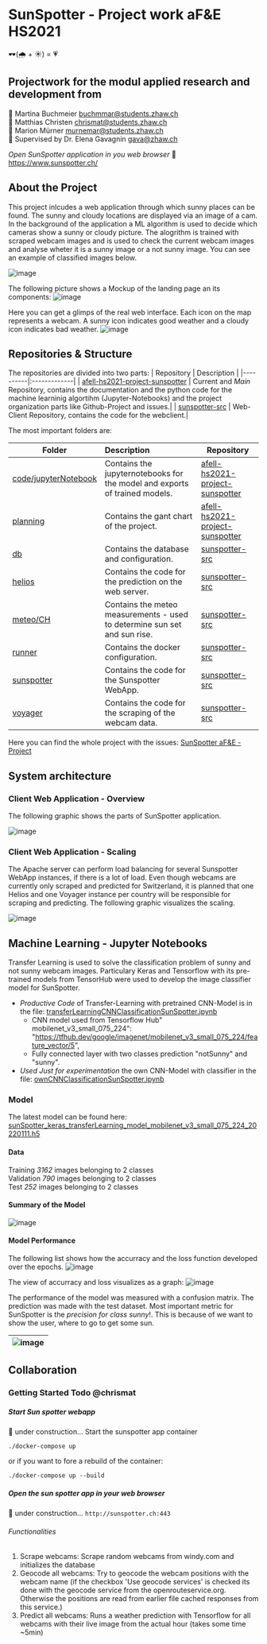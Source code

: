 # SunSpotter - Project work aF&E HS2021 
🕶️(:cloud_with_rain: + :sunny:) = :heartpulse:

## Projectwork for the modul applied research and development from 

 👫 Martina Buchmeier buchmmar@students.zhaw.ch \
 👫 Matthias Christen chrismat@students.zhaw.ch \
 👫 Marion Mürner murnemar@students.zhaw.ch \
 👫 Supervised by Dr. Elena Gavagnin gava@zhaw.ch 

_Open SunSpotter application in you web browser_
🔗 https://www.sunspotter.ch/


## About the Project

This project inlcudes a web application through which sunny places can be found. The sunny and cloudy locations are displayed via an image of a cam. In the background of the application a ML algorithm is used to decide which cameras show a sunny or cloudy picture. The alogrithm is trained with scraped webcam images and is used to check the current webcam images and analyse wheter it is a sunny image or a not sunny image. You can see an example of classified images below.

![image](https://github.com/ZHAW-WI-AFEII-Project-HS2021/afeII-hs2021-project-sunspotter/blob/main/drawings/classesSunnyNotSunny.PNG)

The following picture shows a Mockup of the landing page an its components:
![image](https://github.com/ZHAW-WI-AFEII-Project-HS2021/afeII-hs2021-project-sunspotter/blob/main/drawings/mockup.JPG)

Here you can get a glimps of the real web interface. Each icon on the map represents a webcam. A sunny icon indicates good weather and a cloudy icon indicates bad weather.
![image](https://github.com/ZHAW-WI-AFEII-Project-HS2021/afeII-hs2021-project-sunspotter/blob/main/drawings/LandingPageSunSpotter.png)

## Repositories & Structure

The repositories are divided into two parts:
| Repository   | Description |
|----------|:-------------|
| [afell-hs2021-project-sunspotter](https://github.com/ZHAW-WI-AFEII-Project-HS2021/afeII-hs2021-project-sunspotter) | Current and _Main_ Repository, contains the documentation and the python code for the machine learninig algortihm (Jupyter-Notebooks) and the project organization parts like Github-Project and issues.|
| [sunspotter-src](https://github.com/ZHAW-WI-AFEII-Project-HS2021/sunspotter-src) | Web-Client Repository, contains the code for the webclient.|

The most important folders are: 

| Folder   | Description | Repository |
|----------|:-------------|----------|
| [code/jupyterNotebook](https://github.com/ZHAW-WI-AFEII-Project-HS2021/afeII-hs2021-project-sunspotter/tree/main/code/jupyterNotebook) | Contains the jupyternotebooks for the model and exports of trained models. | [afell-hs2021-project-sunspotter](https://github.com/ZHAW-WI-AFEII-Project-HS2021/afeII-hs2021-project-sunspotter)  |
| [planning](https://github.com/ZHAW-WI-AFEII-Project-HS2021/afeII-hs2021-project-sunspotter/tree/main/planning) | Contains the gant chart of the project. | [afell-hs2021-project-sunspotter](https://github.com/ZHAW-WI-AFEII-Project-HS2021/afeII-hs2021-project-sunspotter) |
| [db](https://github.com/ZHAW-WI-AFEII-Project-HS2021/sunspotter-src/tree/main/db)|  Contains the database and configuration. | [sunspotter-src](https://github.com/ZHAW-WI-AFEII-Project-HS2021/sunspotter-src)|
| [helios](https://github.com/ZHAW-WI-AFEII-Project-HS2021/sunspotter-src/tree/main/helios)|  Contains the code for the prediction on the web server. | [sunspotter-src](https://github.com/ZHAW-WI-AFEII-Project-HS2021/sunspotter-src)|
| [meteo/CH](https://github.com/ZHAW-WI-AFEII-Project-HS2021/sunspotter-src/tree/main/meteo/CH)|  Contains the meteo measurements - used to determine sun set and sun rise. | [sunspotter-src](https://github.com/ZHAW-WI-AFEII-Project-HS2021/sunspotter-src)|
| [runner](https://github.com/ZHAW-WI-AFEII-Project-HS2021/sunspotter-src/tree/main/runner)|  Contains the docker configuration.| [sunspotter-src](https://github.com/ZHAW-WI-AFEII-Project-HS2021/sunspotter-src)|
| [sunspotter](https://github.com/ZHAW-WI-AFEII-Project-HS2021/sunspotter-src/tree/main/sunspotter)|  Contains the code for the Sunspotter WebApp.| [sunspotter-src](https://github.com/ZHAW-WI-AFEII-Project-HS2021/sunspotter-src)|
| [voyager](https://github.com/ZHAW-WI-AFEII-Project-HS2021/sunspotter-src/tree/main/voyager)|  Contains the code for the scraping of the webcam data.| [sunspotter-src](https://github.com/ZHAW-WI-AFEII-Project-HS2021/sunspotter-src)|

 
Here you can find the whole project with the issues: [SunSpotter aF&E - Project](https://github.com/ZHAW-WI-AFEII-Project-HS2021/afeII-hs2021-project-sunspotter/projects/1)

## System architecture

### Client Web Application - Overview
The following graphic shows the parts of SunSpotter application.

![image](https://github.com/ZHAW-WI-AFEII-Project-HS2021/afeII-hs2021-project-sunspotter/blob/main/drawings/WebClientArchitecture.png)

### Client Web Application - Scaling

The Apache server can perform load balancing for several Sunspotter WebApp instances, if there is a lot of load.
Even though webcams are currently only scraped and predicted for Switzerland, it is planned that one Helios and one Voyager instance per country will be responsible for scraping and predicting. The following graphic visualizes the scaling.

![image](https://github.com/ZHAW-WI-AFEII-Project-HS2021/afeII-hs2021-project-sunspotter/blob/main/drawings/WebAppScalability.png)

## Machine Learning - Jupyter Notebooks
Transfer Learning is used to solve the classification problem of sunny and not sunny webcam images. Particulary Keras and Tensorflow with its pre-trained models from TensorHub were used to develop the image classifier model for SunSpotter.

* _Productive Code_ of Transfer-Learning with pretrained CNN-Model is in the file: [transferLearningCNNClassificationSunSpotter.ipynb](https://github.com/ZHAW-WI-AFEII-Project-HS2021/afeII-hs2021-project-sunspotter/blob/main/code/jupyterNotebook/transferLearningCNNClassificationSunSpotter.ipynb)
  * CNN model used from Tensorflow Hub" mobilenet_v3_small_075_224": "https://tfhub.dev/google/imagenet/mobilenet_v3_small_075_224/feature_vector/5",
  * Fully connected layer with two classes prediction "notSunny" and "sunny".
* _Used Just for experimentation_ the own CNN-Model with classifier in the file: [ownCNNClassificationSunSpotter.ipynb](https://github.com/ZHAW-WI-AFEII-Project-HS2021/afeII-hs2021-project-sunspotter/blob/main/code/jupyterNotebook/ownCNNClassificationSunSpotter.ipynb)
  
### Model
The latest model can be found here: [sunSpotter_keras_transferLearning_model_mobilenet_v3_small_075_224_20220111.h5](https://github.com/ZHAW-WI-AFEII-Project-HS2021/afeII-hs2021-project-sunspotter/blob/main/code/jupyterNotebook/sunSpotter_keras_transferLearning_model_mobilenet_v3_small_075_224_20220111.h5)

#### Data

Training _3162_ images belonging to 2 classes \
Validation _790_ images belonging to 2 classes \
Test _252_ images belonging to 2 classes

#### Summary of the Model
![image](https://github.com/ZHAW-WI-AFEII-Project-HS2021/afeII-hs2021-project-sunspotter/blob/main/drawings/ModellSummary.PNG)

#### Model Performance
The following list shows how the accurracy and the loss function developed over the epochs.
![image](https://github.com/ZHAW-WI-AFEII-Project-HS2021/afeII-hs2021-project-sunspotter/blob/main/drawings/TrainingOutputEvolutionOfAccurracyAndLoss.PNG)

The view of accurracy and loss visualizes as a graph:
![image](https://github.com/ZHAW-WI-AFEII-Project-HS2021/afeII-hs2021-project-sunspotter/blob/main/drawings/DiagrammOutputEvolutionOfAccurracyAndLoss.PNG)

The performance of the model was measured with a confusion matrix. The prediction was made with the test dataset. Most important metric for SunSpotter is the _precision for class sunny_!. This is because of we want to show the user, where to go to get some sun.


| ![image](https://github.com/ZHAW-WI-AFEII-Project-HS2021/afeII-hs2021-project-sunspotter/blob/main/drawings/ConfusionMatrixTestDataSet.PNG) |
| :--: |


## Collaboration
### Getting Started Todo @chrismat

##### Start Sun spotter webapp 
🚧 under construction...
Start the sunspotter app container

```./docker-compose up```

or if you want to fore a rebuild of the container:

```./docker-compose up --build```

##### Open the sun spotter app in your web browser

🚧 under construction...
```http://sunspotter.ch:443```

###### Functionalities

1. Scrape webcams: Scrape random webcams from windy.com and initializes the database
2. Geocode all webcams: Try to geocode the webcam positions with the webcam name (if the checkbox 'Use geocode services' is checked its done with the geocode service from the openrouteservice.org. Otherwise the positions are read from earlier file cached responses from this service.)
3. Predict all webcams: Runs a weather prediction with Tensorflow for all webcams with their live image from the actual hour (takes some time ~5min)
